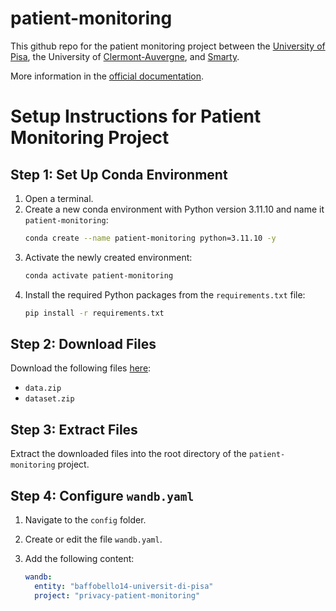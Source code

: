 # patient-monitoring

This github repo for the patient monitoring project between the [University of Pisa](https://www.unipi.it/), the University of [Clermont-Auvergne](https://www.uca.fr/), and [Smarty](https://sma-rty.com/).

More information in the [official documentation](docs/README.md).

# Setup Instructions for Patient Monitoring Project

## Step 1: Set Up Conda Environment
1. Open a terminal.
2. Create a new conda environment with Python version 3.11.10 and name it `patient-monitoring`:
   ```bash
   conda create --name patient-monitoring python=3.11.10 -y
   ```
3. Activate the newly created environment:
   ```bash
   conda activate patient-monitoring
   ```
4. Install the required Python packages from the `requirements.txt` file:
   ```bash
   pip install -r requirements.txt
   ```

## Step 2: Download Files
Download the following files [here](https://drive.google.com/drive/folders/15gRDlVj5_ZLkJXTS8QrZmNXgMyzZVIkv?usp=sharing):
- `data.zip`  
- `dataset.zip`

## Step 3: Extract Files
Extract the downloaded files into the root directory of the `patient-monitoring` project.

## Step 4: Configure `wandb.yaml`
1. Navigate to the `config` folder.  
2. Create or edit the file `wandb.yaml`.  
3. Add the following content:  

   ```yaml
   wandb:
     entity: "baffobello14-universit-di-pisa"
     project: "privacy-patient-monitoring"
   ```
